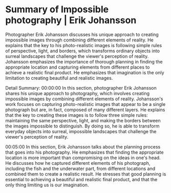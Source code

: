 # Summary of Impossible photography | Erik Johansson

Photographer Erik Johansson discusses his unique approach to creating impossible images through combining different elements of reality. He explains that the key to his photo-realistic images is following simple rules of perspective, light, and borders, which transforms ordinary objects into surreal landscapes that challenge the viewer's perception of reality. Johansson emphasizes the importance of thorough planning in finding the appropriate location and capturing elements from different places to achieve a realistic final product. He emphasizes that imagination is the only limitation to creating beautiful and realistic images.

Detail Summary: 
00:00:00
In this section, photographer Erik Johansson shares his unique approach to photography, which involves creating impossible images by combining different elements of reality. Johansson's work focuses on capturing photo-realistic images that appear to be a single photograph but are, in fact, composed of many different layers. He explains that the key to creating these images is to follow three simple rules: maintaining the same perspective, light, and making the borders between the images impossible to distinguish. By doing so, he is able to transform everyday objects into surreal, impossible landscapes that challenge the viewer's perception of reality.

00:05:00
In this section, Erik Johansson talks about the planning process that goes into his photography. He emphasizes that finding the appropriate location is more important than compromising on the ideas in one's head. He discusses how he captured different elements of his photograph, including the fish and the underwater part, from different locations and combined them to create a realistic result. He stresses that good planning is essential to achieving a beautiful and realistic final product, and that the only thing limiting us is our imagination.

